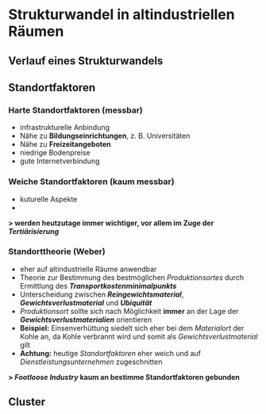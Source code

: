 # Strukturwandel in altindustriellen Räumen

## Verlauf eines Strukturwandels

## Standortfaktoren

### Harte Standortfaktoren (messbar)
- infrastrukturelle Anbindung
- Nähe zu **Bildungseinrichtungen**, z. B. Universitäten
- Nähe zu **Freizeitangeboten**
- niedrige Bodenpreise
- gute Internetverbindung

### Weiche Standortfaktoren (kaum messbar)
- kuturelle Aspekte
- 

**> werden heutzutage immer wichtiger, vor allem im Zuge der *Tertiärisierung***

### Standorttheorie (Weber)
- eher auf altindustrielle Räume anwendbar
- Theorie zur Bestimmung des bestmöglichen *Produktionsortes* durch Ermittlung des ***Transportkostenminimalpunkts***
- Unterscheidung zwischen ***Reingewichtsmaterial***, ***Gewichtsverlustmaterial*** und ***Ubiquität***
- *Produktionsort* sollte sich nach Möglichkeit **immer** an der Lage der ***Gewichtsverlustmaterialien*** orientieren
- **Beispiel:** Einsenverhüttung siedelt sich eher bei dem *Materialort* der Kohle an, da Kohle verbrannt wird und somit als *Gewichtsverlustmaterial* gilt
- **Achtung:** heutige *Standortfaktoren* eher weich und auf *Dienstleistungsunternehmen* zugeschnitten

**> *Footloose Industry* kaum an bestimme Standortfaktoren gebunden**

## Cluster
<!--stackedit_data:
eyJoaXN0b3J5IjpbMTA1ODAyNzQ4NiwtMzUxMzM5NTU1LC0xMT
Y5NDIyNzE2LC0xNjkzMTUwNTk0LC0xODYzMzE1MTUsMTU5OTUw
MDAxLC0xNjk0NjY5NDg3XX0=
-->